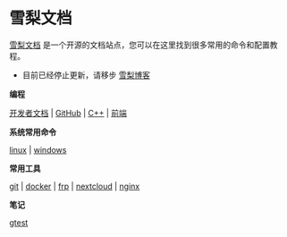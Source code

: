 # 雪梨文档

[雪梨文档](https://github.com/qingl812/snowpear-docs) 是一个开源的文档站点，您可以在这里找到很多常用的命令和配置教程。

- 目前已经停止更新，请移步 [雪梨博客](https://blog.winterwonder.top/)

**编程**

[开发者文档](zh-cn/site_documents) | 
[GitHub](zh-cn/site_github) | 
[C++](zh-cn/c++) | 
[前端](zh-cn/web)

**系统常用命令**

[linux](zh-cn/linux) | 
[windows](zh-cn/windows)

**常用工具**

[git](zh-cn/git) | 
[docker](zh-cn/docker) | 
[frp](zh-cn/frp) | 
[nextcloud](zh-cn/nextcloud) | 
[nginx](zh-cn/nginx)

**笔记**

[gtest](zh-cn/notes/gtest)
